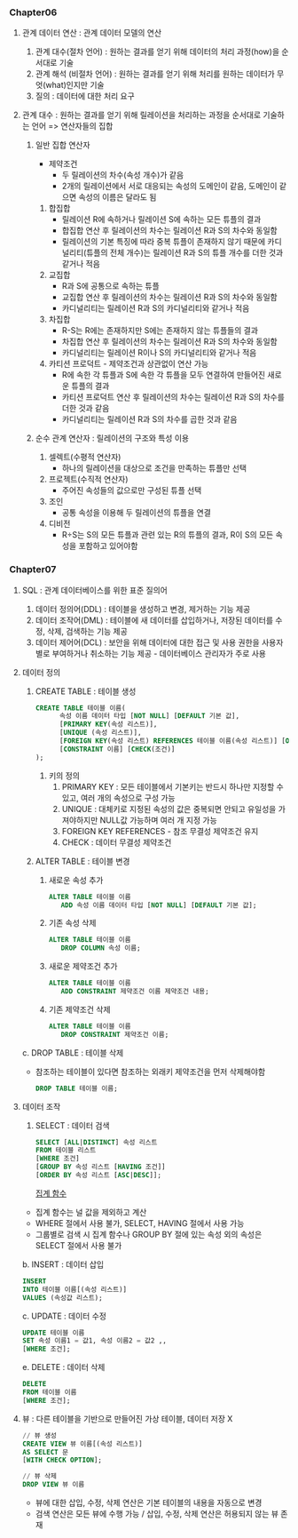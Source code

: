 ### **Chapter06**

1. 관계 데이터 연산 : 관계 데이터 모델의 연산

   1. 관계 대수(절차 언어) : 원하는 결과를 얻기 위해 데이터의 처리 과정(how)을 순서대로 기술
   2. 관계 해석 (비절차 언어) : 원하는 결과를 얻기 위해 처리를 원하는 데이터가 무엇(what)인지만 기술
   3. 질의 : 데이터에 대한 처리 요구

2. 관계 대수 : 원하는 결과를 얻기 위해 릴레이션을 처리하는 과정을 순서대로 기술하는 언어 => 연산자들의 집합

   1. 일반 집합 연산자

      - 제약조건
        - 두 릴레이션의 차수(속성 개수)가 같음
        - 2개의 릴레이션에서 서로 대응되는 속성의 도메인이 같음, 도메인이 같으면 속성의 이름은 달라도 됨

      1. 합집합
         - 릴레이션 R에 속하거나 릴레이션 S에 속하는 모든 튜플의 결과
         - 합집합 연산 후 릴레이션의 차수는 릴레이션 R과 S의 차수와 동일함
         - 릴레이션의 기본 특징에 따라 중복 튜플이 존재하지 않기 때문에 카디널리티(튜플의 전체 개수)는 릴레이션 R과 S의 튜플 개수를 더한 것과 같거나 적음
      2. 교집합
         - R과 S에 공통으로 속하는 튜플
         - 교집합 연산 후 릴레이션의 차수는 릴레이션 R과 S의 차수와 동일함
         - 카디널리티는 릴레이션 R과 S의 카디널리티와 같거나 적음
      3. 차집합
         - R-S는 R에는 존재하지만 S에는 존재하지 않는 튜플들의 결과
         - 차집합 연산 후 릴레이션의 차수는 릴레이션 R과 S의 차수와 동일함
         - 카디널리티는 릴레이션 R이나 S의 카디널리티와 같거나 적음
      4. 카티션 프로덕트 - 제약조건과 상관없이 연산 가능
         - R에 속한 각 튜플과 S에 속한 각 튜플을 모두 연결하여 만들어진 새로운 튜플의 결과
         - 카티션 프로덕트 연산 후 릴레이션의 차수는 릴레이션 R과 S의 차수를 더한 것과 같음
         - 카디널리티는 릴레이션 R과 S의 차수를 곱한 것과 같음

   2. 순수 관계 연산자 : 릴레이션의 구조와 특성 이용

      1. 셀렉트(수평적 연산자)
         - 하나의 릴레이션을 대상으로 조건을 만족하는 튜플만 선택
      2. 프로젝트(수직적 연산자)
         - 주어진 속성들의 값으로만 구성된 튜플 선택
      3. 조인
         - 공통 속성을 이용해 두 릴레이션의 튜플을 연결
      4. 디비전
         - R÷S는 S의 모든 튜플과 관련 있는 R의 튜플의 결과, R이 S의 모든 속성을 포함하고 있어야함

### Chapter07

1. SQL : 관계 데이터베이스를 위한 표준 질의어

   1. 데이터 정의어(DDL) : 테이블을 생성하고 변경, 제거하는 기능 제공
   2. 데이터 조작어(DML) : 테이블에 새 데이터를 삽입하거나, 저장된 데이터를 수정, 삭제, 검색하는 기능 제공
   3. 데이터 제어어(DCL) : 보안을 위해 데이터에 대한 접근 및 사용 권한을 사용자별로 부여하거나 취소하는 기능 제공 - 데이터베이스 관리자가 주로 사용

2. 데이터 정의

   1. CREATE TABLE : 테이블 생성

      ```sql
      CREATE TABLE 테이블 이름(
      		속성 이름 데이터 타입 [NOT NULL] [DEFAULT 기본 값],
      		[PRIMARY KEY(속성 리스트)],
      		[UNIQUE (속성 리스트)],
      		[FOREIGN KEY(속성 리스트) REFERENCES 테이블 이름(속성 리스트)] [ON DELETE 옵셥] [ON UPDATE 옵션],
      		[CONSTRAINT 이름] [CHECK(조건)]
      );
      ```

      1. 키의 정의
         1. PRIMARY KEY : 모든 테이블에서 기본키는 반드시 하나만 지정할 수 있고, 여러 개의 속성으로 구성 가능
         2. UNIQUE : 대체키로 지정된 속성의 값은 중복되면 안되고 유일성을 가져야하지만 NULL값 가능하며 여러 개 지정 가능
         3. FOREIGN KEY REFERENCES - 참조 무결성 제약조건 유지
         4. CHECK : 데이터 무결성 제약조건

   2. ALTER TABLE : 테이블 변경

      1. 새로운 속성 추가

         ```sql
         ALTER TABLE 테이블 이름
         	ADD 속성 이름 데이터 타입 [NOT NULL] [DEFAULT 기본 값];
         ```

      2. 기존 속성 삭제

         ```sql
         ALTER TABLE 테이블 이름
         	DROP COLUMN 속성 이름;
         ```

      3. 새로운 제약조건 추가

         ```sql
         ALTER TABLE 테이블 이름
         	ADD CONSTRAINT 제약조건 이름 제약조건 내용;
         ```

      4. 기존 제약조건 삭제

         ```sql
         ALTER TABLE 테이블 이름
         	DROP CONSTRAINT 제약조건 이름;
         ```

   c. DROP TABLE : 테이블 삭제

   - 참조하는 테이블이 있다면 참조하는 외래키 제약조건을 먼저 삭제해야함

     ```sql
     DROP TABLE 테이블 이름;
     ```

3. 데이터 조작

   1. SELECT : 데이터 검색

      ```sql
      SELECT [ALL|DISTINCT] 속성 리스트
      FROM 테이블 리스트
      [WHERE 조건]
      [GROUP BY 속성 리스트 [HAVING 조건]]
      [ORDER BY 속성 리스트 [ASC|DESC]];
      ```

      [집계 함수](https://www.notion.so/80cdfbb8b0604fa694e32865711f7208)

   - 집계 함수는 널 값을 제외하고 계산
   - WHERE 절에서 사용 불가, SELECT, HAVING 절에서 사용 가능
   - 그룹별로 검색 시 집계 함수나 GROUP BY 절에 있는 속성 외의 속성은 SELECT 절에서 사용 불가

   b. INSERT : 데이터 삽입

   ```sql
   INSERT 
   INTO 테이블 이름[(속성 리스트)]
   VALUES (속성값 리스트);
   ```

   c. UPDATE : 데이터 수정

   ```sql
   UPDATE 테이블 이름
   SET 속성 이름1 = 값1, 속성 이름2 = 값2 ,,
   [WHERE 조건];
   ```

   e. DELETE : 데이터 삭제

   ```sql
   DELETE
   FROM 테이블 이름
   [WHERE 조건];
   ```

4. 뷰 : 다른 테이블을 기반으로 만들어진 가상 테이블, 데이터 저장 X

   ```sql
   // 뷰 생성
   CREATE VIEW 뷰 이름[(속성 리스트)]
   AS SELECT 문
   [WITH CHECK OPTION];
   
   // 뷰 삭제
   DROP VIEW 뷰 이름
   ```

   - 뷰에 대한 삽입, 수정, 삭제 연산은 기본 테이블의 내용을 자동으로 변경
   - 검색 연산은 모든 뷰에 수행 가능 / 삽입, 수정, 삭제 연산은 허용되지 않는 뷰 존재